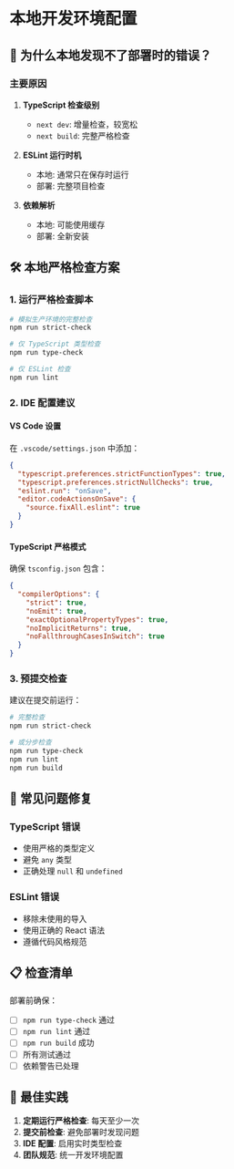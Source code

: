 # 本地开发环境配置

## 🚨 为什么本地发现不了部署时的错误？

### 主要原因

1. **TypeScript 检查级别**
   - `next dev`: 增量检查，较宽松
   - `next build`: 完整严格检查

2. **ESLint 运行时机**
   - 本地: 通常只在保存时运行
   - 部署: 完整项目检查

3. **依赖解析**
   - 本地: 可能使用缓存
   - 部署: 全新安装

## 🛠️ 本地严格检查方案

### 1. 运行严格检查脚本
```bash
# 模拟生产环境的完整检查
npm run strict-check

# 仅 TypeScript 类型检查
npm run type-check

# 仅 ESLint 检查
npm run lint
```

### 2. IDE 配置建议

#### VS Code 设置
在 `.vscode/settings.json` 中添加：
```json
{
  "typescript.preferences.strictFunctionTypes": true,
  "typescript.preferences.strictNullChecks": true,
  "eslint.run": "onSave",
  "editor.codeActionsOnSave": {
    "source.fixAll.eslint": true
  }
}
```

#### TypeScript 严格模式
确保 `tsconfig.json` 包含：
```json
{
  "compilerOptions": {
    "strict": true,
    "noEmit": true,
    "exactOptionalPropertyTypes": true,
    "noImplicitReturns": true,
    "noFallthroughCasesInSwitch": true
  }
}
```

### 3. 预提交检查

建议在提交前运行：
```bash
# 完整检查
npm run strict-check

# 或分步检查
npm run type-check
npm run lint
npm run build
```

## 🔧 常见问题修复

### TypeScript 错误
- 使用严格的类型定义
- 避免 `any` 类型
- 正确处理 `null` 和 `undefined`

### ESLint 错误
- 移除未使用的导入
- 使用正确的 React 语法
- 遵循代码风格规范

## 📋 检查清单

部署前确保：
- [ ] `npm run type-check` 通过
- [ ] `npm run lint` 通过  
- [ ] `npm run build` 成功
- [ ] 所有测试通过
- [ ] 依赖警告已处理

## 🎯 最佳实践

1. **定期运行严格检查**: 每天至少一次
2. **提交前检查**: 避免部署时发现问题
3. **IDE 配置**: 启用实时类型检查
4. **团队规范**: 统一开发环境配置
